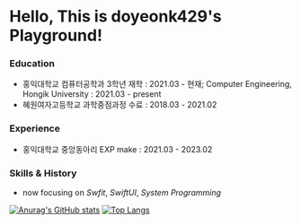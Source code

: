 # Hello, This is doyeonk429's Playground!
### Education
- 홍익대학교 컴퓨터공학과 3학년 재학 : 2021.03 - 현재; Computer Engineering, Hongik University : 2021.03 - present
- 혜원여자고등학교 과학중점과정 수료 : 2018.03 - 2021.02

### Experience
- 홍익대학교 중앙동아리 EXP make : 2021.03 - 2023.02

### Skills & History
- now focusing on *Swfit*, *SwiftUI*, *System Programming*

[![Anurag's GitHub stats](https://github-readme-stats.vercel.app/api?username=doyeonk429&count_private=true&show_icons=true&theme=cobalt)](https://github.com/anuraghazra/github-readme-stats) [![Top Langs](https://github-readme-stats.vercel.app/api/top-langs/?username=doyeonk429&langs_count=10&layout=compact)](https://github.com/anuraghazra/github-readme-stats)
